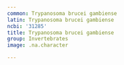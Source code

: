 ```yaml
---
common: Trypanosoma brucei gambiense
latin: Trypanosoma brucei gambiense
ncbi: '31285'
title: Trypanosoma brucei gambiense
group: Invertebrates
image: .na.character

---
```

